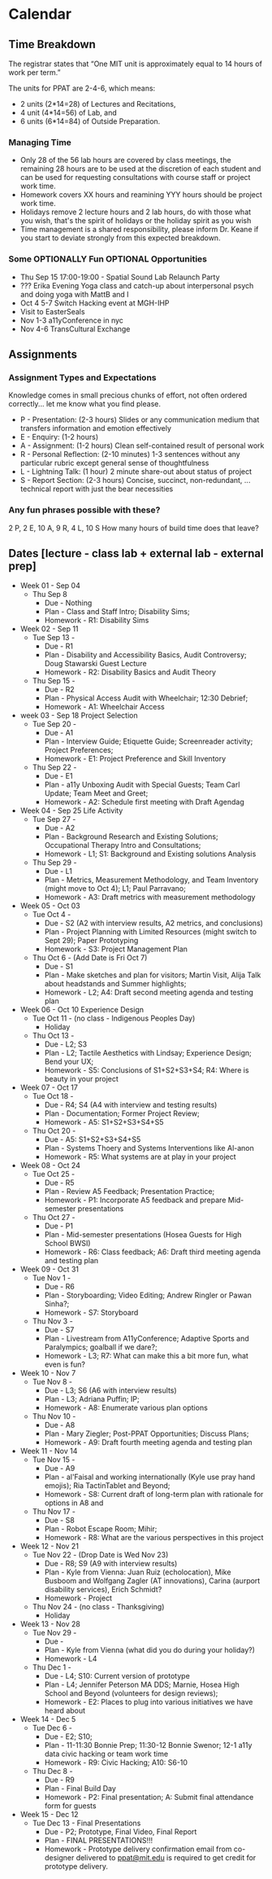 # Calendar

## Time Breakdown

The registrar states that “One MIT unit is approximately equal to 14 hours of work per term.” 

The units for PPAT are 2-4-6, which means: 
* 2 units (2*14=28) of Lectures and Recitations, 
* 4 unit (4*14=56) of Lab, and 
* 6 units (6*14=84) of Outside Preparation. 

### Managing Time
* Only 28 of the 56 lab hours are covered by class meetings, the remaining 28 hours are to be used at the discretion of each student and can be used for requesting consultations with course staff or project work time.
* Homework covers XX hours and reamining YYY hours should be project work time.
* Holidays remove 2 lecture hours and 2 lab hours, do with those what you wish, that's the spirit of holidays or the holiday spirit as you wish
* Time management is a shared responsibility, please inform Dr. Keane if you start to deviate strongly from this expected breakdown.

### Some OPTIONALLY Fun OPTIONAL Opportunities 
* Thu Sep 15 17:00-19:00 - Spatial Sound Lab Relaunch Party
* ??? Erika Evening Yoga class and catch-up about interpersonal psych and doing yoga with MattB and I
* Oct 4 5-7 Switch Hacking event at MGH-IHP
* Visit to EasterSeals
* Nov 1-3 a11yConference in nyc
* Nov 4-6 TransCultural Exchange

## Assignments
### Assignment Types and Expectations
Knowledge comes in small precious chunks of effort, not often ordered correctly... let me know what you find please.
* P - Presentation: (2-3 hours) Slides or any communication medium that transfers information and emotion effectively
* E - Enquiry: (1-2 hours) 
* A - Assignment: (1-2 hours) Clean self-contained result of personal work
* R - Personal Reflection: (2-10 minutes) 1-3 sentences without any particular rubric except general sense of thoughtfulness
* L - Lightning Talk: (1 hour) 2 minute share-out about status of project
* S - Report Section: (2-3 hours) Concise, succinct, non-redundant, ... technical report with just the bear necessities

### Any fun phrases possible with these?
2 P, 2 E, 10 A, 9 R, 4 L, 10 S
How many hours of build time does that leave?

## Dates [lecture - class lab + external lab - external prep]
* Week 01 - Sep 04
  * Thu Sep 8 
    * Due - Nothing
    * Plan - Class and Staff Intro; Disability Sims; 
    * Homework - R1: Disability Sims
* Week 02 - Sep 11 
  * Tue Sep 13 - 
    * Due - R1
    * Plan - Disability and Accessibility Basics, Audit Controversy; Doug Stawarski Guest Lecture
    * Homework - R2: Disability Basics and Audit Theory
  * Thu Sep 15 - 
    * Due - R2
    * Plan - Physical Access Audit with Wheelchair; 12:30 Debrief;
    * Homework - A1: Wheelchair Access
* week 03 - Sep 18 Project Selection
  * Tue Sep 20 - 
    * Due - A1
    * Plan - Interview Guide; Etiquette Guide; Screenreader activity; Project Preferences;
    * Homework - E1: Project Preference and Skill Inventory
  * Thu Sep 22 - 
    * Due - E1
    * Plan - a11y Unboxing Audit with Special Guests; Team Carl Update; Team Meet and Greet;
    * Homework - A2: Schedule first meeting with Draft Agendag
* Week 04 - Sep 25 Life Activity
  * Tue Sep 27 - 
    * Due - A2
    * Plan - Background Research and Existing Solutions; Occupational Therapy Intro and Consultations;
    * Homework - L1; S1: Background and Existing solutions Analysis
  * Thu Sep 29 - 
    * Due - L1
    * Plan - Metrics, Measurement Methodology, and Team Inventory (might move to Oct 4); L1; Paul Parravano;
    * Homework - A3: Draft metrics with measurement methodology
* Week 05 - Oct 03
  * Tue Oct 4 - 
    * Due - S2 (A2 with interview results, A2 metrics, and conclusions)
    * Plan - Project Planning with Limited Resources (might switch to Sept 29);  Paper Prototyping
    * Homework - S3: Project Management Plan
  * Thu Oct 6 - (Add Date is Fri Oct 7)
    * Due - S1
    * Plan - Make sketches and plan for visitors; Martin Visit, Alija Talk about headstands and Summer highlights;
    * Homework - L2; A4: Draft second meeting agenda and testing plan
* Week 06 - Oct 10 Experience Design
  * Tue Oct 11 - (no class - Indigenous Peoples Day)
    * Holiday
  * Thu Oct 13 - 
    * Due - L2; S3
    * Plan - L2; Tactile Aesthetics with Lindsay; Experience Design; Bend your UX; 
    * Homework -  S5: Conclusions of S1+S2+S3+S4; R4: Where is beauty in your project
* Week 07 - Oct 17 
  * Tue Oct 18 - 
    * Due - R4; S4 (A4 with interview and testing results)
    * Plan - Documentation; Former Project Review; 
    * Homework - A5: S1+S2+S3+S4+S5
  * Thu Oct 20 - 
    * Due - A5: S1+S2+S3+S4+S5
    * Plan - Systems Thoery and Systems Interventions like Al-anon
    * Homework - R5: What systems are at play in your project
* Week 08 - Oct 24 
  * Tue Oct 25 - 
    * Due - R5 
    * Plan - Review A5 Feedback; Presentation Practice;
    * Homework - P1: Incorporate A5 feedback and prepare Mid-semester presentations
  * Thu Oct 27 - 
    * Due - P1
    * Plan - Mid-semester presentations (Hosea Guests for High School BWSI)
    * Homework - R6: Class feedback; A6: Draft third meeting agenda and testing plan
* Week 09 - Oct 31 
  * Tue Nov 1 - 
    * Due - R6
    * Plan - Storyboarding; Video Editing; Andrew Ringler or Pawan Sinha?;
    * Homework - S7: Storyboard
  * Thu Nov 3 - 
    * Due - S7
    * Plan - Livestream from A11yConference; Adaptive Sports and Paralympics; goalball if we dare?;
    * Homework - L3; R7: What can make this a bit more fun, what even is fun?
* Week 10 - Nov 7
  * Tue Nov 8 - 
    * Due - L3; S6 (A6 with interview results)
    * Plan - L3; Adriana Puffin; IP; 
    * Homework - A8: Enumerate various plan options
  * Thu Nov 10 - 
    * Due - A8
    * Plan - Mary Ziegler; Post-PPAT Opportunities; Discuss Plans;
    * Homework - A9: Draft fourth meeting agenda and testing plan
* Week 11 - Nov 14
  * Tue Nov 15 - 
    * Due - A9
    * Plan - al'Faisal and working internationally (Kyle use pray hand emojis); Ria TactinTablet and Beyond;
    * Homework - S8: Current draft of long-term plan with rationale for options in A8 and 
  * Thu Nov 17 - 
    * Due - S8
    * Plan - Robot Escape Room; Mihir;
    * Homework - R8: What are the various perspectives in this project
* Week 12 - Nov 21
  * Tue Nov 22 - (Drop Date is Wed Nov 23)
    * Due - R8; S9 (A9 with interview results)
    * Plan - Kyle from Vienna: Juan Ruiz (echolocation), Mike Busboom and Wolfgang Zagler (AT innovations), Carina (aurport disability services), Erich Schmidt?
    * Homework - Project
  * Thu Nov 24 - (no class - Thanksgiving)
    * Holiday
* Week 13 - Nov 28
  * Tue Nov 29 - 
    * Due - 
    * Plan - Kyle from Vienna (what did you do during your holiday?)
    * Homework - L4
  * Thu Dec 1 - 
    * Due - L4; S10: Current version of prototype
    * Plan - L4; Jennifer Peterson MA DDS; Marnie, Hosea High School and Beyond (volunteers for design reviews); 
    * Homework - E2: Places to plug into various initiatives we have heard about
* Week 14 - Dec 5
  * Tue Dec 6 - 
    * Due - E2; S10;
    * Plan - 11-11:30 Bonnie Prep; 11:30-12 Bonnie Swenor; 12-1 a11y data civic hacking or team work time
    * Homework - R9: Civic Hacking; A10: S6-10
  * Thu Dec 8 - 
    * Due - R9
    * Plan -  Final Build Day
    * Homework - P2: Final presentation; A: Submit final attendance form for guests 
* Week 15 - Dec 12
  * Tue Dec 13 - Final Presentations
    * Due - P2; Prototype, Final Video, Final Report
    * Plan - FINAL PRESENTATIONS!!!
    * Homework - Prototype delivery confirmation email from co-designer delivered to ppat@mit.edu is required to get credit for prototype delivery.
